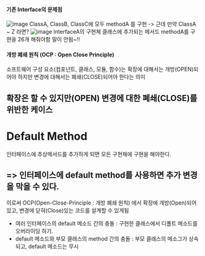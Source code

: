 #### 기존 Interface의 문제점
![image](https://github.com/98000001/CS-Study/assets/96863137/85defdce-4a81-47d6-a384-f06aff84f8ef)
ClassA, ClassB, ClassC에 모두 methodA 를 구현 -> 근데 만약 ClassA ~ Z 라면?
![image](https://github.com/98000001/CS-Study/assets/96863137/3887e03a-3290-4925-a83c-517ebcc4e50c)
InterfaceA의 구현체 클래스에 추가되는 메서드 methodA를 구현을 26개 해줘야함
말이 안됨~!!

#### 개방 폐쇄 원칙 (OCP : Open Close Principle)
소프트웨어 구성 요소(컴포넌트, 클래스, 모듈, 함수)는 확장에 대해서는 개방(OPEN)되어야 하지만 변경에 대해서는 폐쇄(CLOSE)되어야 한다는 의미
## 확장은 할 수 있지만(OPEN) 변경에 대한 폐쇄(CLOSE)를 위반한 케이스

# Default Method
인터페이스에 추상메서드를 추가하게 되면 모든 구현체에 구현을 해야한다.
## => 인터페이스에 default method를 사용하면 추가 변경을 막을 수 있다.
이로써 OCP(Open-Close-Principle : 개방 폐쇄 원칙) 에서 확장에 개방(Open)되어 있고, 변경에 닫혀(Close)있는 코드를 설계할 수 있게됨

- 여러 인터페이스의 default 메소드 간의 충돌 : 구현한 클래스에서 디폴트 메소드를 오버라이딩 하기.
- default 메소드와 부모 클래스의 method 간의 충돌 : 부모 클래스의 메소그가 상속되고, default 메소드는 무시
